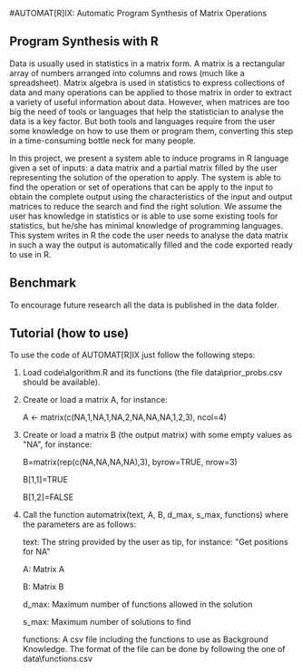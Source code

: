 #AUTOMAT[R]IX: Automatic Program Synthesis of Matrix Operations

## Program Synthesis with R

Data is usually used in statistics in a matrix form. A matrix is a rectangular
array of numbers arranged into columns and rows (much like a spreadsheet).
Matrix  algebra  is  used  in  statistics  to  express  collections  of  data  and  many
operations can be applied to those matrix in order to extract a variety of useful
information about data. However, when matrices are too big the need of tools or
languages that help the statistician to analyse the data is a key factor. But both
tools and languages require from the user some knowledge on how to use them
or program them, converting this step in a time-consuming bottle neck for many
people.

In this project, we present a system able to induce programs in R language given a
set of inputs: a data matrix and a partial matrix filled by the user representing
the solution of the operation to apply. The system is able to find the operation
or set of operations that can be apply to the input to obtain the complete output
using the characteristics of the input and output matrices to reduce the search
and find the right solution. We assume the user has knowledge in statistics or is
able to use some existing tools for statistics, but he/she has minimal knowledge
of programming languages. This system writes in R the code the user needs to
analyse the data matrix in such a way the output is automatically filled and the
code exported ready to use in R.


## Benchmark

To encourage future research all the data is published in the data folder.


## Tutorial (how to use)

To use the code of AUTOMAT[R]IX just follow the following steps:

1. Load code\algorithm.R and its functions (the file data\prior_probs.csv should be available).

2. Create or load a matrix A, for instance:

	A <- matrix(c(NA,1,NA,1,NA,2,NA,NA,NA,1,2,3), ncol=4)
	
3. Create or load a matrix B (the output matrix) with some empty values as "NA", for instance:

	B=matrix(rep(c(NA,NA,NA,NA),3), byrow=TRUE, nrow=3)
	
	B[1,1]=TRUE
	
	B[1,2]=FALSE
	
4. Call the function automatrix(text, A, B, d_max, s_max, functions) where the parameters are as follows:

	text: The string provided by the user as tip, for instance: "Get positions for NA"
	
	A: Matrix A
	
	B: Matrix B
	
	d_max: Maximum number of functions allowed in the solution
	
	s_max: Maximum number of solutions to find
	
	functions: A csv file including the functions to use as Background Knowledge. The format of the file can be done by following the one of data\functions.csv
	
	


